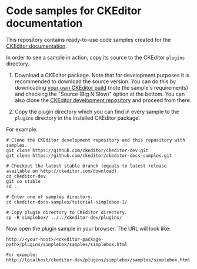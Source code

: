 Code samples for CKEditor documentation
=====================

This repository contains ready-to-use code samples created for the [CKEditor documentation](http://docs.ckeditor.com).

In order to see a sample in action, copy its source to the CKEditor `plugins` directory.

1. Download a CKEditor package. Note that for development purposes it is recommended to download the source version. You can do this by downloading [your own CKEditor build](http://ckeditor.com/builder) (note the sample's requirements) and checking the "Source (Big N’Slow)" option at the bottom. You can also clone the [CKEditor development repository](https://github.com/ckeditor/ckeditor-dev) and proceed from there.

2. Copy the plugin directory which you can find in every sample to the `plugins` directory in the installed CKEditor package.

For example:

    # Clone the CKEditor development repository and this repository with samples.
    git clone https://github.com/ckeditor/ckeditor-dev.git
    git clone https://github.com/ckeditor/ckeditor-docs-samples.git

    # Checkout the latest stable branch (equals to latest release available on http://ckeditor.com/download).
    cd ckeditor-dev
    git co stable
    cd ..

    # Enter one of samples directory.
    cd ckeditor-docs-samples/tutorial-simplebox-1/

    # Copy plugin directory to CKEditor directory.
    cp -R simplebox/ ../../ckeditor-dev/plugins/

Now open the plugin sample in your browser. The URL will look like:

    http://<your-host>/<ckeditor-package-path>/plugins/simplebox/samples/simplebox.html

    For example:
    http://localhost/ckeditor-dev/plugins/simplebox/samples/simplebox.html